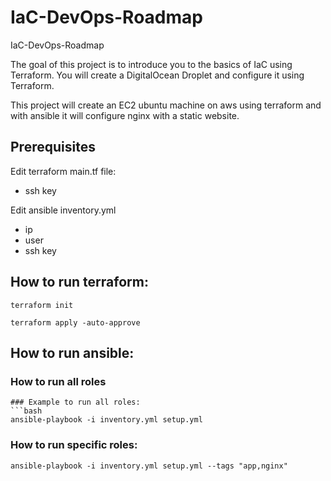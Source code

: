 # IaC-DevOps-Roadmap
IaC-DevOps-Roadmap

The goal of this project is to introduce you to the basics of IaC using Terraform. You will create a DigitalOcean Droplet and configure it using Terraform.

This project will create an EC2 ubuntu machine on aws using terraform and with ansible it will configure nginx with a static website.

## Prerequisites
Edit terraform main.tf file:
- ssh key

Edit ansible inventory.yml
- ip
- user
- ssh key

## How to run terraform:

```
terraform init
```

```
terraform apply -auto-approve
```

## How to run ansible:

### How to run all roles
```
### Example to run all roles:
```bash
ansible-playbook -i inventory.yml setup.yml
```
### How to run specific roles:
```
ansible-playbook -i inventory.yml setup.yml --tags "app,nginx"
```